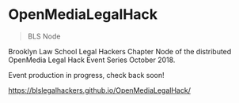 # OpenMediaLegalHack

> BLS Node 

Brooklyn Law School Legal Hackers Chapter Node of the distributed OpenMedia Legal Hack Event Series October 2018.

Event production in progress, check back soon!

https://blslegalhackers.github.io/OpenMediaLegalHack/
